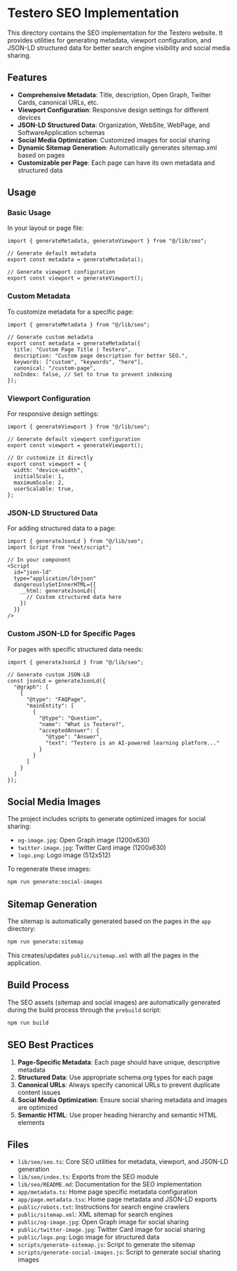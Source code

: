 # Testero SEO Implementation

This directory contains the SEO implementation for the Testero website. It provides utilities for generating metadata, viewport configuration, and JSON-LD structured data for better search engine visibility and social media sharing.

## Features

- **Comprehensive Metadata**: Title, description, Open Graph, Twitter Cards, canonical URLs, etc.
- **Viewport Configuration**: Responsive design settings for different devices
- **JSON-LD Structured Data**: Organization, WebSite, WebPage, and SoftwareApplication schemas
- **Social Media Optimization**: Customized images for social sharing
- **Dynamic Sitemap Generation**: Automatically generates sitemap.xml based on pages
- **Customizable per Page**: Each page can have its own metadata and structured data

## Usage

### Basic Usage

In your layout or page file:

```tsx
import { generateMetadata, generateViewport } from "@/lib/seo";

// Generate default metadata
export const metadata = generateMetadata();

// Generate viewport configuration
export const viewport = generateViewport();
```

### Custom Metadata

To customize metadata for a specific page:

```tsx
import { generateMetadata } from "@/lib/seo";

// Generate custom metadata
export const metadata = generateMetadata({
  title: "Custom Page Title | Testero",
  description: "Custom page description for better SEO.",
  keywords: ["custom", "keywords", "here"],
  canonical: "/custom-page",
  noIndex: false, // Set to true to prevent indexing
});
```

### Viewport Configuration

For responsive design settings:

```tsx
import { generateViewport } from "@/lib/seo";

// Generate default viewport configuration
export const viewport = generateViewport();

// Or customize it directly
export const viewport = {
  width: "device-width",
  initialScale: 1,
  maximumScale: 2,
  userScalable: true,
};
```

### JSON-LD Structured Data

For adding structured data to a page:

```tsx
import { generateJsonLd } from "@/lib/seo";
import Script from "next/script";

// In your component
<Script
  id="json-ld"
  type="application/ld+json"
  dangerouslySetInnerHTML={{
    __html: generateJsonLd({
      // Custom structured data here
    })
  }}
/>
```

### Custom JSON-LD for Specific Pages

For pages with specific structured data needs:

```tsx
import { generateJsonLd } from "@/lib/seo";

// Generate custom JSON-LD
const jsonLd = generateJsonLd({
  "@graph": [
    {
      "@type": "FAQPage",
      "mainEntity": [
        {
          "@type": "Question",
          "name": "What is Testero?",
          "acceptedAnswer": {
            "@type": "Answer",
            "text": "Testero is an AI-powered learning platform..."
          }
        }
      ]
    }
  ]
});
```

## Social Media Images

The project includes scripts to generate optimized images for social sharing:

- `og-image.jpg`: Open Graph image (1200x630)
- `twitter-image.jpg`: Twitter Card image (1200x630)
- `logo.png`: Logo image (512x512)

To regenerate these images:

```bash
npm run generate:social-images
```

## Sitemap Generation

The sitemap is automatically generated based on the pages in the `app` directory:

```bash
npm run generate:sitemap
```

This creates/updates `public/sitemap.xml` with all the pages in the application.

## Build Process

The SEO assets (sitemap and social images) are automatically generated during the build process through the `prebuild` script:

```bash
npm run build
```

## SEO Best Practices

1. **Page-Specific Metadata**: Each page should have unique, descriptive metadata
2. **Structured Data**: Use appropriate schema.org types for each page
3. **Canonical URLs**: Always specify canonical URLs to prevent duplicate content issues
4. **Social Media Optimization**: Ensure social sharing metadata and images are optimized
5. **Semantic HTML**: Use proper heading hierarchy and semantic HTML elements

## Files

- `lib/seo/seo.ts`: Core SEO utilities for metadata, viewport, and JSON-LD generation
- `lib/seo/index.ts`: Exports from the SEO module
- `lib/seo/README.md`: Documentation for the SEO implementation
- `app/metadata.ts`: Home page specific metadata configuration
- `app/page.metadata.tsx`: Home page metadata and JSON-LD exports
- `public/robots.txt`: Instructions for search engine crawlers
- `public/sitemap.xml`: XML sitemap for search engines
- `public/og-image.jpg`: Open Graph image for social sharing
- `public/twitter-image.jpg`: Twitter Card image for social sharing
- `public/logo.png`: Logo image for structured data
- `scripts/generate-sitemap.js`: Script to generate the sitemap
- `scripts/generate-social-images.js`: Script to generate social sharing images
